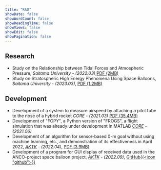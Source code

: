 ```yaml
---
title: "R&D"
showDate: false
showWordCount: false
showReadingTime: false
showViews: false
showEdit: false
showPagination: false
---
```

## Research

- Study on the Relationship between Tidal Forces and Atmospheric Pressure, *Saitama University - (2022.03)*,[PDF (2MB)](/pdf/特別研究I_潮汐力と気圧の関係に関する研究.pdf)
- Study on Stratospheric High Energy Phenomena Using Space Balloons, *Saitama University - (2023.03)*, [PDF (1.2MB)](/pdf/anco2022.pdf)

## Development

- Development of a system to measure airspeed by attaching a pitot tube to the nose of a hybrid rocket *CORE - (2021.03)* [PDF (35.4MB)](/pdf/duo_report.pdf)
- Development of "FOPY", a Python version of "FROGS", a flight simulation that was already under development in MATLAB *[CORE](https://www.corerocket.net/) - (2021.06)*
- Development of an algorithm for sensor-based 0-m goal without using machine learning, etc., and demonstration of its effectiveness in April 2022, *[AKTK](https://akatoki-saidai.github.io/) - (2022.04)*, [PDF (3.9MB)](/pdf/sc2_1_report.pdf)
- Development of a program for GUI display of received data used in the ANCO-project space balloon project, *[AKTK](https://akatoki-saidai.github.io/) - (2022.09)*, [GitHub{{<icon "github">}}](https://github.com/Akatoki-Saidai/GroundSystem_GUI_Project)